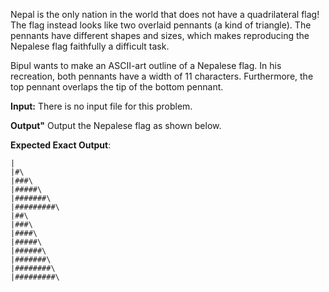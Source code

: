Nepal is the only nation in the world that does not have a quadrilateral flag! The flag instead looks like two overlaid pennants (a kind of triangle). The pennants have different shapes and sizes, which makes reproducing the Nepalese flag faithfully a difficult task.

Bipul wants to make an ASCII-art outline of a Nepalese flag. In his recreation, both pennants have a width of 11 characters. Furthermore, the top pennant overlaps the tip of the bottom pennant.

**Input:** There is no input file for this problem.

**Output"** Output the Nepalese flag as shown below.

**Expected Exact Output**:

```
|
|#\
|###\
|#####\
|#######\
|#########\
|##\
|###\
|####\
|#####\
|######\
|#######\
|########\
|#########\
```